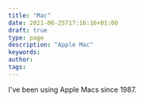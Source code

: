 ```yaml
---
title: "Mac"
date: 2021-06-25T17:16:16+01:00
draft: true
type: page
description: "Apple Mac"
keywords:
author: 
tags: 
---
```



I've been using Apple Macs since 1987. 